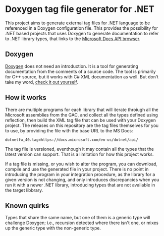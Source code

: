 # Doxygen tag file generator for .NET
This project aims to generate external tag files for .NET language to be referenced in a Doxygen configuration file.
This provides the possibility for .NET based projects that uses Doxygen to generate documentation to refer to .NET library types, that links to the [Microsoft Docs API browser][MSDocs].

## Doxygen
[Doxygen][Doxygen] does not need an introduction. It is a tool for generating documentation from the comments of a source code. The tool is primarily for C++ source, but it works with C# XML documentation as well. But don't take my word, [check it out yourself][Doxygen].

## How it works
There are multiple programs for each library that will iterate throiugh all the Microsoft assemblies from the GAC, and collect all the types defined using reflection, then build the XML tag file that can be used with your Doxygen project. The releases on this repository are the tag files themselves for you to use, by providing the file with the base URL to the MS Docs:

~~~
dotnetfw_40.tag=https://docs.microsoft.com/en-us/dotnet/api/
~~~

The tag file is versioned, eventhough it may contain all the types that the latest version can support. That is a limitation for how this project works.

If a tag file is missing, or you wish to alter the program, you can download, compile and use the generated file in your project. There is no point in introducing the program in your integration procedure, as the library for a given version is not changing, and only introduces discrepancies when you run it with a newer .NET library, introducing types that are not available in the target libbrary.

## Known quirks
Types that share the same name, but one of them is a generic type will challenge Doxygen; i.e., recursion detected where there isn't one, or mixes up the generic type with the non-generic type.

[Doxygen]: https://www.doxygen.nl/
[MSDocs]: https://docs.microsoft.com/en-us/dotnet/api/
